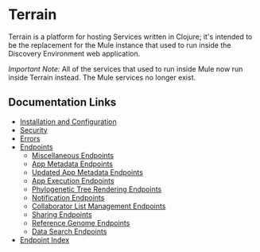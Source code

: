 # Terrain

Terrain is a platform for hosting Services written in Clojure; it's intended to
be the replacement for the Mule instance that used to run inside the Discovery
Environment web application.

*Important Note:* All of the services that used to run inside Mule now run
inside Terrain instead.  The Mule services no longer exist.

## Documentation Links

* [Installation and Configuration](doc/install.md)
* [Security](doc/security.md)
* [Errors](doc/errors.md)
* [Endpoints](doc/endpoints.md)
    * [Miscellaneous Endpoints](doc/endpoints/misc.md)
    * [App Metadata Endpoints](doc/endpoints/app-metadata.md)
    * [Updated App Metadata Endpoints](doc/endpoints/updated-app-metadata.md)
    * [App Execution Endpoints](doc/endpoints/app-execution.md)
    * [Phylogenetic Tree Rendering Endpoints](doc/endpoints/tree-viewing.md)
    * [Notification Endpoints](doc/endpoints/notifications.md)
    * [Collaborator List Management Endpoints](doc/endpoints/collaborators.md)
    * [Sharing Endpoints](doc/endpoints/sharing.md)
    * [Reference Genome Endpoints](doc/endpoints/reference-genomes.md)
    * [Data Search Endpoints](doc/endpoints/filesystem/search.md)
* [Endpoint Index](doc/endpoint-index.md)
